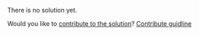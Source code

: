 
There is no solution yet.

Would you like to [contribute to the solution](https://github.com/BFEdev/BFE.dev-solutions/blob/main/design/design-BFE-dev_en.md)? [Contribute guidline](https://github.com/BFEdev/BFE.dev-solutions#how-to-contribute)
